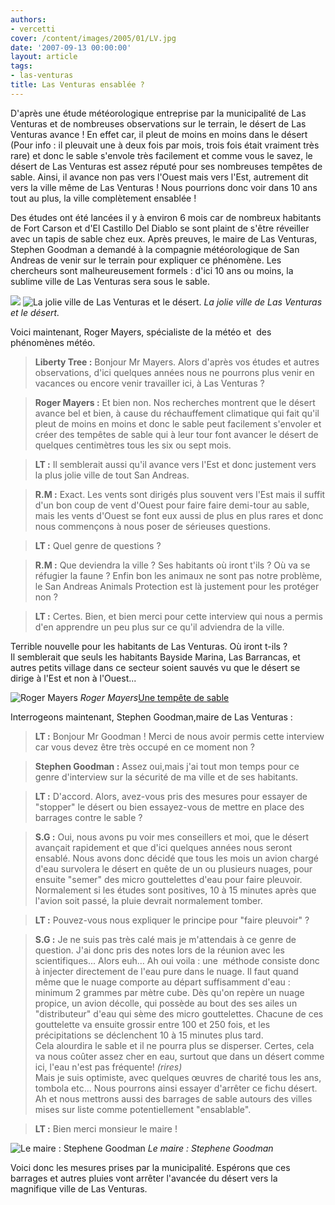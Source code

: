 ```yaml
---
authors:
- vercetti
cover: /content/images/2005/01/LV.jpg
date: '2007-09-13 00:00:00'
layout: article
tags:
- las-venturas
title: Las Venturas ensablée ?
---
```



D'après une étude météorologique entreprise par la municipalité de Las Venturas et de nombreuses observations sur le terrain, le désert de Las Venturas avance ! En effet car, il pleut de moins en moins dans le désert (Pour info : il pleuvait une à deux fois par mois, trois fois était vraiment très rare) et donc le sable s'envole très facilement et comme vous le savez, le désert de Las Venturas est assez réputé pour ses nombreuses tempêtes de sable. Ainsi, il avance non pas vers l'Ouest mais vers l'Est, autrement dit vers la ville même de Las Venturas ! Nous pourrions donc voir dans 10 ans tout au plus, la ville complètement ensablée !

Des études ont été lancées il y à environ 6 mois car de nombreux habitants de Fort Carson et d'El Castillo Del Diablo se sont plaint de s'être réveiller avec un tapis de sable chez eux. Après preuves, le maire de Las Venturas, Stephen Goodman a demandé à la compagnie météorologique de San Andreas de venir sur le terrain pour expliquer ce phénomène. Les chercheurs sont malheureusement formels : d'ici 10 ans ou moins, la sublime ville de Las Venturas sera sous le sable.

![](/content/images/2005/01/LV.jpg)
![La jolie ville de Las Venturas et le désert.](/content/images/2005/01/Desert.jpg)
_La jolie ville de Las Venturas et le désert._

Voici maintenant, Roger Mayers, spécialiste de la météo et&nbsp; des phénomènes météo.

> **Liberty Tree :** Bonjour Mr Mayers. Alors d'après vos études et autres observations, d'ici quelques années nous ne pourrons plus venir en vacances ou encore venir travailler ici, à Las Venturas ?

> **Roger Mayers :** Et bien non. Nos recherches montrent que le désert avance bel et bien, à cause du réchauffement climatique qui fait qu'il pleut de moins en moins et donc le sable peut facilement s'envoler et créer des tempêtes de sable qui à leur tour font avancer le désert de quelques centimètres tous les six ou sept mois.

> **LT :** Il semblerait aussi qu'il avance vers l'Est et donc justement vers la plus jolie ville de tout San Andreas.

> **R.M :** Exact. Les vents sont dirigés plus souvent vers l'Est mais il suffit d'un bon coup de vent d'Ouest pour faire faire demi-tour au sable, mais les vents d'Ouest se font eux aussi de plus en plus rares et donc nous commençons à nous poser de sérieuses questions.

> **LT :** Quel genre de questions ?

> **R.M :** Que deviendra la ville ? Ses habitants où iront t'ils ? Où va se réfugier la faune ? Enfin bon les animaux ne sont pas notre problème, le San Andreas Animals Protection est là justement pour les protéger non ?

> **LT :** Certes. Bien, et bien merci pour cette interview qui nous a permis d'en apprendre un peu plus sur ce qu'il adviendra de la ville.

Terrible nouvelle pour les habitants de Las Venturas. Où iront t-ils ?  
Il semblerait que seuls les habitants Bayside Marina, Las Barrancas, et autres petits village dans ce secteur soient sauvés vu que le désert se dirige à l'Est et non à l'Ouest...

![Roger Mayers](/content/images/2005/01/RogerM.jpg)
_Roger Mayers_[Une tempête de sable](/content/images/2005/01/TempeteSable.jpg)

Interrogeons maintenant, Stephen Goodman,maire de Las Venturas :

> **LT :** Bonjour Mr Goodman ! Merci de nous avoir permis cette interview car vous devez être très occupé en ce moment non ?

> **Stephen Goodman :** Assez oui,mais j'ai tout mon temps pour ce genre d'interview sur la sécurité de ma ville et de ses habitants.

> **LT :** D'accord. Alors, avez-vous pris des mesures pour essayer de "stopper" le désert ou bien essayez-vous de mettre en place des barrages contre le sable ?

> **S.G :** Oui, nous avons pu voir mes conseillers et moi, que le désert avançait rapidement et que d'ici quelques années nous seront ensablé. Nous avons donc décidé que tous les mois un avion chargé d'eau survolera le désert en quête de un ou plusieurs nuages, pour ensuite "semer" des micro gouttelettes d'eau pour faire pleuvoir. Normalement si les études sont positives, 10 à 15 minutes après que l'avion soit passé, la pluie devrait normalement tomber.

> **LT :** Pouvez-vous nous expliquer le principe pour "faire pleuvoir" ?

> **S.G :** Je ne suis pas très calé mais je m'attendais à ce genre de question. J'ai donc pris des notes lors de la réunion avec les scientifiques... Alors euh... Ah oui voila : une&nbsp; méthode consiste donc à injecter directement de l'eau pure dans le nuage. Il faut quand même que le nuage comporte au départ suffisamment d'eau : minimum 2 grammes par mètre cube. Dès qu'on repère un nuage propice, un avion décolle, qui possède au bout des ses ailes un "distributeur" d'eau qui sème des micro gouttelettes. Chacune de ces gouttelette va ensuite grossir entre 100 et 250 fois, et les précipitations se déclenchent 10 à 15 minutes plus tard.  
> Cela alourdira le sable et il ne pourra plus se disperser. Certes, cela va nous coûter assez cher en eau, surtout que dans un désert comme ici, l'eau n'est pas fréquente! _(rires)_  
> Mais je suis optimiste, avec quelques œuvres de charité tous les ans, tombola etc... Nous pourrons ainsi essayer d'arrêter ce fichu désert. Ah et nous mettrons aussi des barrages de sable autours des villes mises sur liste comme potentiellement "ensablable".

> **LT :** Bien merci monsieur le maire !

![Le maire : Stephene Goodman](/content/images/2005/01/MaireLV.jpg)
_Le maire : Stephene Goodman_

Voici donc les mesures prises par la municipalité. Espérons que ces barrages et autres pluies vont arrêter l'avancée du désert vers la magnifique ville de Las Venturas.